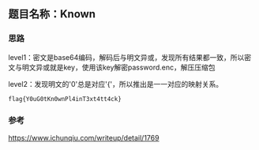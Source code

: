 ## 题目名称：Known

### 思路

level1：密文是base64编码，解码后与明文异或，发现所有结果都一致，所以密文与明文异或就是key，使用该key解密password.enc，解压压缩包

level2：发现明文的'0'总是对应'{'，所以推出是一一对应的映射关系。

`flag{Y0uG0tKn0wnPl4inT3xt4tt4ck}`


### 参考

https://www.ichunqiu.com/writeup/detail/1769